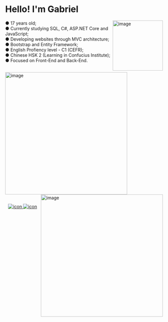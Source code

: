 <div>
  <h1> Hello! I'm Gabriel </h1>
</div>

<div>
  <img align="right" alt="image" height="160" width="160" src="https://media.giphy.com/media/c2CDTcHLscXaU5s1vK/giphy.gif">
</div>

<div>
  <a> ● 17 years old; </a> <br>
  <a> ● Currently studying SQL, C#, ASP.NET Core and JavaScript; </a> <br>
  <a> ● Developing websites through MVC architecture; </a> <br>
  <a> ● Bootstrap and Entity Framework;  </a> <br>
  <a> ● English Profiency level - C1 (CEFR);  </a> <br>
  <a> ● Chinese HSK 2 (Learning in Confucius Institute); </a> <br>
  <a> ● Focused on Front-End and Back-End. </a> <br>
</div>

##

<div>
  <a>
    <img align="center" width="390" alt="image" src="https://github-readme-stats.vercel.app/api?username=GabrielKnK"> 
  </a>
  <a> 
    <img align="right" width="390" alt="image" src="https://github-readme-stats.vercel.app/api/top-langs/?username=GabrielKnK&layout=compact"> 
  </a>
</div>

## 

<div align="center">
  <a href="https://github.com/GabrielKnK?tab=repositories"> <img alt="icon" src="https://img.shields.io/badge/GitHub-100000?style=for-the-badge&logo=github&logoColor=white"> </a>
  <a href="https://www.instagram.com/gabriel_knk98/"> <img alt="icon" src="https://img.shields.io/badge/Instagram-E4405F?style=for-the-badge&logo=instagram&logoColor=white"> </a>
</div>

